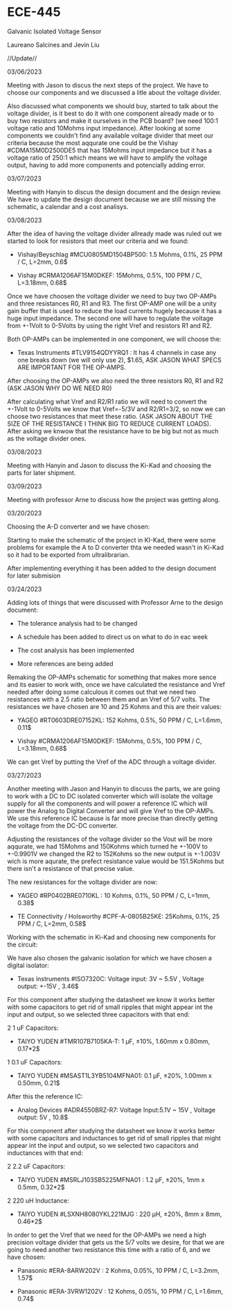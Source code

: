 # ECE-445

Galvanic Isolated Voltage Sensor

Laureano Salcines and Jevin Liu


//Update//


03/06/2023

Meeting with Jason to discus the next steps of the project. We have to choose our  components and we discussed a litle about the voltage divider.

Also discussed what components we should buy, started to talk about the voltage divider, is it best to do it with one component already made or to buy two resistors and make it ourselves in the PCB board? (we need 100:1 voltage ratio and 10Mohms input impedance).
After looking at some components we couldn't find any available voltage divider that meet our criteria because the most aqqurate one could be the Vishay #CDMA15M0D2500DE5 that has 15Mohms input impedance but it has a voltage ratio of 250:1 which means we will have to amplify the voltage output, having to add more components and potencially adding error.

03/07/2023

Meeting with Hanyin to discus the design document and the design review. We have to update the design document because we are still missing the schematic, a calendar and a cost analisys.

03/08/2023

After the idea of having the voltage divider allready made was ruled out we started to look for resistors that meet our criteria and we found:
-	Vishay/Beyschlag  #MCU0805MD1504BP500: 1.5 Mohms, 0.1%, 25 PPM / C, L=2mm, 0.6$

-	Vishay #CRMA1206AF15M0DKEF: 15Mohms, 0.5%, 100 PPM / C, L=3.18mm, 0.68$

Once we have choosen the voltage divider we need to buy two OP-AMPs and three resistances R0, R1 and R3. The first OP-AMP one will be  a unity gain buffer that is used to reduce the load currents hugely because it has a huge input impedance. The second one will have to regulate the voltage from +-1Volt to 0-5Volts by using the right Vref and resistors R1 and R2.

Both OP-AMPs can be implemented in one component, we will choose the:

- Texas Instruments #TLV9154QDYYRQ1 : It has 4 channels in case any one breaks down (we will only use 2), $1.65, ASK JASON WHAT SPECS ARE IMPORTANT FOR THE OP-AMPS.

After choosing the OP-AMPs we also need the three resistors R0, R1 and R2 (ASK JASON WHY DO WE NEED R0) 

After calculating what Vref and R2/R1 ratio we will need to convert the +-1Volt to 0-5Volts we know that Vref=-5/3V and R2/R1=3/2, so now we can choose two resistances that meet these ratio. (ASK JASON ABOUT THE SIZE OF THE RESISTANCE I THINK BIG TO REDUCE CURRENT LOADS). After asking we knwow that the resistance have to be big but not as much as the voltage divider ones.


03/08/2023

Meeting with Hanyin and Jason to discuss the Ki-Kad and choosing the parts for later shipment.

03/09/2023

Meeting with professor Arne to discuss how the project was getting along.


03/20/2023

Choosing the A-D converter and we have chosen:

Starting to make the schematic of the project in KI-Kad, there were some problems for example the A to D converter thta we needed wasn't in Ki-Kad so it had to be exported from ultralibrarian.

After implementing everything it has been added to the design document for later submision

03/24/2023

Adding lots of things that were discussed with Professor Arne to the design document:

 - The tolerance analysis had to be changed
 
 - A schedule has been added to direct us on what to do in eac week
 
 - The cost analysis has been implemented
 
 - More references are being added

Remaking the OP-AMPs schematic for something that makes more sence and its easier to work with, once we have calculated the resistance and Vref needed after doing some calculous it comes out that we need two resistances with a 2.5 ratio between them and an Vref of 5/7 volts. The resistances we have chosen are 10 and 25 Kohms and this are their values:

 -	YAGEO  #RT0603DRE07152KL: 152 Kohms, 0.5%, 50 PPM / C, L=1.6mm, 0.11$

 -	Vishay #CRMA1206AF15M0DKEF: 15Mohms, 0.5%, 100 PPM / C, L=3.18mm, 0.68$
 
 
We can get Vref by putting the Vref of the ADC through a voltage divider. 

03/27/2023

Another meeting with Jason and Hanyin to discuss the parts, we are going to work with a DC to DC isolated converter which will isolate the voltage supply for all the components and will power a reference IC which will power the Analog to Digital Converter and will give Vref to the OP-AMPs. We use this reference IC because is far more precise than directly getting the voltage from the DC-DC converter.

Adjusting the resistances of the voltage divider so the Vout will be more aqqurate, we had 15Mohms and 150Kohms which turned he +-100V to +-0.9901V we changed the R2 to 152Kohms so the new output is +-1.003V wich is more aqurate, the prefect resistance value would be 151.5Kohms but there isn't a resistance of that precise value.

The new resistances for the voltage divider are now:

 -	YAGEO  #RP0402BRE0710KL : 10 Kohms, 0.1%, 50 PPM / C, L=1mm, 0.38$

 -	TE Connectivity / Holsworthy  #CPF-A-0805B25KE: 25Kohms, 0.1%, 25 PPM / C, L=2mm, 0.58$



Working with the schematic in Ki-Kad and choosing new components for the circuit:

We have also chosen the galvanic isolation for which we have chosen a digital isolator:
 
 -	Texas instruments  #ISO7320C: Voltage input: 3V ~ 5.5V , Voltage output: +-15V , 3.46$
 
 For this component after studying the datasheet we know it works better with some capacitors to get rid of small ripples that might appear int the input and output, so we selected three capacitors with that end:
 
 2 1 uF Capacitors:
  - TAIYO YUDEN  #TMR107B7105KA-T: 1 µF, ±10%,  1.60mm x 0.80mm, 0.17*2$

 1 0.1 uF Capacitors:
  - TAIYO YUDEN  #MSAST1L3YB5104MFNA01: 0.1 µF, ±20%, 1.00mm x 0.50mm, 0.21$

After this the reference IC:

 - Analog Devices  #ADR4550BRZ-R7: Voltage Input:5.1V ~ 15V , Voltage output: 5V , 10.8$
 
  For this component after studying the datasheet we know it works better with some capacitors and inductances to get rid of small ripples that might appear int the input and output, so we selected two capacitors and inductances with that end:
 
 2 2.2 uF Capacitors:
  - TAIYO YUDEN  #MSRLJ103SB5225MFNA01 : 1.2 µF, ±20%,  1mm x 0.5mm, 0.32*2$

 2 220 uH Inductance:
  - TAIYO YUDEN  #LSXNH8080YKL221MJG  : 220 µH, ±20%,  8mm x 8mm, 0.46*2$
 

In order to get the Vref that we need for the OP-AMPs we need a high precision voltage divider that gets us the 5/7 volts we desire, for that we are going to need another two resistance this time with a ratio of 6, and we have chosen:

 -	Panasonic #ERA-8ARW202V   : 2 Kohms, 0.05%, 10 PPM / C, L=3.2mm, 1.57$

 -	Panasonic #ERA-3VRW1202V    : 12 Kohms, 0.05%, 10 PPM / C, L=1.6mm, 0.74$

